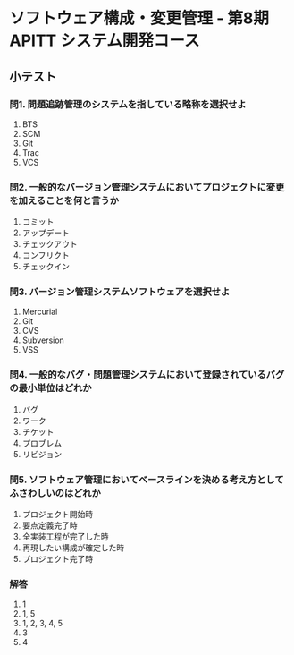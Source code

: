 ソフトウェア構成・変更管理 - 第8期 APITT システム開発コース
================================================================================


小テスト
--------------------------------------------------------------------------------


### 問1. 問題追跡管理のシステムを指している略称を選択せよ

1. BTS
2. SCM
3. Git
4. Trac
5. VCS


### 問2. 一般的なバージョン管理システムにおいてプロジェクトに変更を加えることを何と言うか

1. コミット
2. アップデート
3. チェックアウト
4. コンフリクト
5. チェックイン


### 問3. バージョン管理システムソフトウェアを選択せよ

1. Mercurial
2. Git
3. CVS
4. Subversion
5. VSS


### 問4. 一般的なバグ・問題管理システムにおいて登録されているバグの最小単位はどれか

1. バグ
2. ワーク
3. チケット
4. プロブレム
5. リビジョン


### 問5. ソフトウェア管理においてベースラインを決める考え方としてふさわしいのはどれか

1. プロジェクト開始時
2. 要点定義完了時
3. 全実装工程が完了した時
4. 再現したい構成が確定した時
5. プロジェクト完了時


### 解答

1. 1
2. 1, 5
3. 1, 2, 3, 4, 5
4. 3
5. 4
